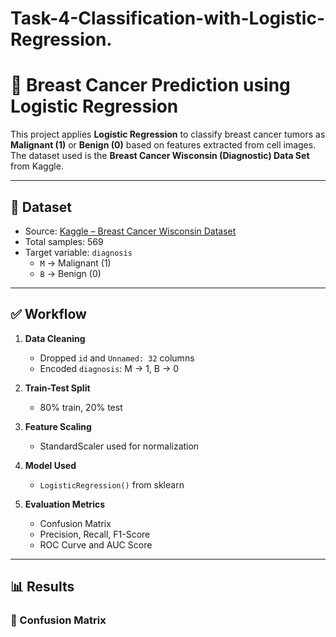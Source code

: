 # Task-4-Classification-with-Logistic-Regression.
# 🧠 Breast Cancer Prediction using Logistic Regression

This project applies **Logistic Regression** to classify breast cancer tumors as **Malignant (1)** or **Benign (0)** based on features extracted from cell images. The dataset used is the **Breast Cancer Wisconsin (Diagnostic) Data Set** from Kaggle.

---

## 📁 Dataset

- Source: [Kaggle – Breast Cancer Wisconsin Dataset](https://www.kaggle.com/datasets/uciml/breast-cancer-wisconsin-data)
- Total samples: 569
- Target variable: `diagnosis`  
  - `M` → Malignant (1)  
  - `B` → Benign (0)

---

## ✅ Workflow

1. **Data Cleaning**  
   - Dropped `id` and `Unnamed: 32` columns  
   - Encoded `diagnosis`: M → 1, B → 0

2. **Train-Test Split**  
   - 80% train, 20% test

3. **Feature Scaling**  
   - StandardScaler used for normalization

4. **Model Used**  
   - `LogisticRegression()` from sklearn

5. **Evaluation Metrics**  
   - Confusion Matrix  
   - Precision, Recall, F1-Score  
   - ROC Curve and AUC Score

---

## 📊 Results

### 📌 Confusion Matrix
